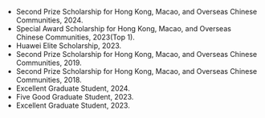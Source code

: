 - Second Prize Scholarship for Hong Kong, Macao, and Overseas Chinese Communities, 2024.
- Special Award Scholarship for Hong Kong, Macao, and Overseas Chinese Communities, 2023(Top 1).
- Huawei Elite Scholarship, 2023.
- Second Prize Scholarship for Hong Kong, Macao, and Overseas Chinese Communities, 2019.
- Second Prize Scholarship for Hong Kong, Macao, and Overseas Chinese Communities, 2018.
- Excellent Graduate Student, 2024.
- Five Good Graduate Student, 2023.
- Excellent Graduate Student, 2023.
